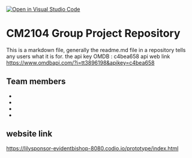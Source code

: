 [![Open in Visual Studio Code](https://classroom.github.com/assets/open-in-vscode-c66648af7eb3fe8bc4f294546bfd86ef473780cde1dea487d3c4ff354943c9ae.svg)](https://classroom.github.com/online_ide?assignment_repo_id=8802490&assignment_repo_type=AssignmentRepo)
# CM2104 Group Project Repository
This is a markdown file, generally the readme.md file in a repository tells any users what it is for. 
the api key OMDB : c4bea658
api web link https://www.omdbapi.com/?i=tt3896198&apikey=c4bea658


## Team members 
-
-
-
-


## website link
https://lilysponsor-evidentbishop-8080.codio.io/prototype/index.html

## 
